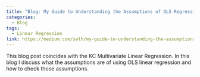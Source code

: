 ```yaml
---
title: "Blog: My Guide to Understanding the Assumptions of OLS Regressions"
categories:
  - Blog
tags:
  - Linear Regression
link: https://medium.com/swlh/my-guide-to-understanding-the-assumptions-of-ordinary-least-squares-regressions-b180f81801a4
---
```


This blog post coincides with the KC Multivariate Linear Regression. In this blog I discuss what the assumptions are of using OLS linear regression and how to check those assumptions.